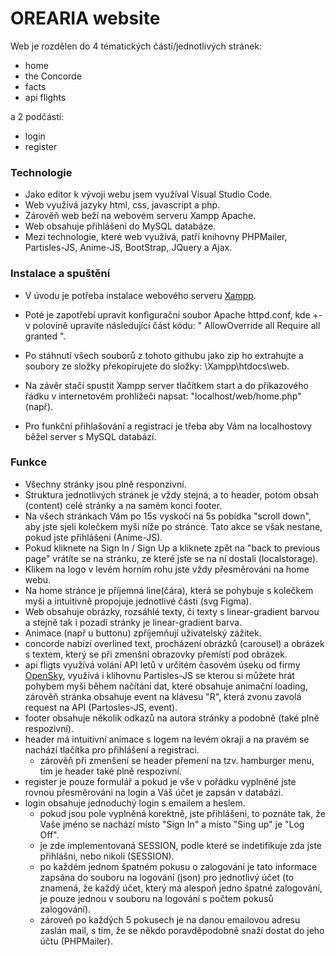 # OREARIA website

Web je rozdělen do 4 tématických částí/jednotlivých stránek:
- home
- the Concorde
- facts
- api flights

a 2 podčástí:
- login
- register

### Technologie
- Jako editor k vývoji webu jsem využíval Visual Studio Code.
- Web využívá jazyky html, css, javascript a php.
- Zárověň web beží na webovém serveru Xampp Apache.
- Web obsahuje přihlášení do MySQL databáze.
- Mezi technologie, které web využívá, patří knihovny PHPMailer, Partisles-JS, Anime-JS, BootStrap, JQuery a Ajax.

### Instalace a spuštění
- V úvodu je potřeba instalace webového serveru [Xampp](https://www.apachefriends.org).
- Poté je zapotřebí upravit konfigurační soubor Apache httpd.conf, kde +- v polovině upravíte následující část kódu:
"<Directory />
    AllowOverride all
    Require all granted
</Directory>".

- Po stáhnutí všech souborů z tohoto githubu jako zip ho extrahujte a soubory ze složky překopírujete do složky:
\Xampp\htdocs\web\.
- Na závěr stačí spustit Xampp server tlačítkem start a do příkazového řádku v internetovém prohlížeči napsat:
"localhost/web/home.php" (např).
- Pro funkční přihlašování a registraci je třeba aby Vám na localhostovy běžel server s MySQL databází.

### Funkce
- Všechny stránky jsou plně responzivní.
- Struktura jednotlivých stránek je vždy stejná, a to header, potom obsah (content) celé stránky a na samém konci footer.
- Na všech stránkach Vám po 15s vyskočí na 5s pobídka "scroll down", aby jste sjeli kolečkem myši níže po stránce. Tato akce se však nestane, pokud jste přihlášeni (Anime-JS).
- Pokud kliknete na Sign In / Sign Up a kliknete zpět na "back to previous page" vrátíte se na stránku, ze které jste se na ní dostali (localstorage).
- Klikem na logo v levém horním rohu jste vždy přesměrováni na home webu.
- Na home stránce je příjemná line(čára), která se pohybuje s kolečkem myši a intuitivně propojuje jednotlivé části (svg Figma).
- Web obsahuje obrázky, rozsáhlé texty, či texty s linear-gradient barvou a stejně tak i pozadí stránky je linear-gradient barva.
- Animace (např u buttonu) zpříjemňují uživatelský zážitek.
- concorde nabízí overlined text, procházení obrázků (carousel) a obrázek s textem, který se při zmenšní obrazovky přemístí pod obrázek.
- api fligts využívá volání API letů v určitém časovém úseku od firmy [OpenSky](https://opensky-network.org), využívá i klihovnu Partisles-JS se kterou si můžete hrát pohybem myši během načítání dat, které obsahuje animační loading, zárověň stránka obsahuje event na klávesu "R", která zvonu zavolá request na API (Partosles-JS, event).
- footer obsahuje několik odkazů na autora stránky a podobně (také plně respozivní).
- header má intuitivní animace s logem na levém okraji a na pravém se nachází tlačítka pro přihlášení a registraci.
    - zárověň při zmenšení se header přemení na tzv. hamburger menu, tím je header také plně respozivní.
- register je pouze formulář a pokud je vše v pořádku vyplněné jste rovnou přesměrováni na login a Váš účet je zapsán v databázi.
- login obsahuje jednoduchý login s emailem a heslem.
    - pokud jsou pole vyplněná korektně, jste přihlášeni, to poznáte tak, že Vaše jméno se nachází místo "Sign In" a místo "Sing up" je "Log Off".
    - je zde implementovaná SESSION, podle které se indetifikuje zda jste přihlášni, nebo nikoli (SESSION).
    - po každém jednom špatném pokusu o zalogování je tato informace zapsána do souboru na logování (json) pro jednotlivý účet (to znamená, že každý účet, který má alespoň jedno špatné zalogování, je pouze jednou v souboru na logování s počtem pokusů zalogování).
    - zároveň po každých 5 pokusech je na danou emailovou adresu zaslán mail, s tím, že se někdo poravděpodobně snaží dostat do jeho účtu (PHPMailer).

